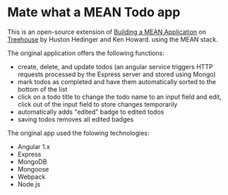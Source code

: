 # Mate what a MEAN Todo app

This is an open-source extension of [Building a MEAN Application](https://teamtreehouse.com/library/building-a-mean-application) on [Treehouse](https://teamtreehouse.com/) by Huston Hedinger and Ken Howard. using the MEAN stack.

The original application offers the following functions:
- create, delete, and update todos (an angular service triggers HTTP requests processed by the Express server and stored using Mongo)
- mark todos as completed and have them automatically sorted to the bottom of the list
- click on a todo title to change the todo name to an input field and edit, click out of the input field to store changes temporarily
- automatically adds "edited" badge to edited todos
- saving todos removes all edited badges

The original app used the folowing technologies:
- Angular 1.x
- Express
- MongoDB
- Mongoose
- Webpack
- Node.js